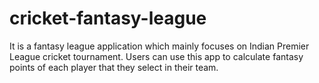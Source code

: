 # cricket-fantasy-league
It is a fantasy league application which mainly focuses on Indian Premier League cricket tournament. Users can use this app to calculate fantasy points of each player that they select in their team.
